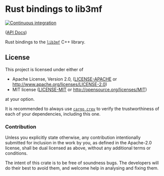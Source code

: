 # Rust bindings to lib3mf

[![Continuous integration](https://github.com/Michael-F-Bryan/lib3mf/workflows/Continuous%20Integration/badge.svg?branch=main)](https://github.com/Michael-F-Bryan/lib3mf/actions)

([API Docs][api-docs])

Rust bindings to the [`lib3mf`][upstream] C++ library.

## License

This project is licensed under either of

- Apache License, Version 2.0, ([LICENSE-APACHE](./LICENSE-APACHE.md) or
  <http://www.apache.org/licenses/LICENSE-2.0>)
- MIT license ([LICENSE-MIT](./LICENSE-MIT.md) or
   <http://opensource.org/licenses/MIT>)

at your option.

It is recommended to always use [`cargo crev`][crev] to verify the
trustworthiness of each of your dependencies, including this one.

### Contribution

Unless you explicitly state otherwise, any contribution intentionally
submitted for inclusion in the work by you, as defined in the Apache-2.0
license, shall be dual licensed as above, without any additional terms or
conditions.

The intent of this crate is to be free of soundness bugs. The developers will
do their best to avoid them, and welcome help in analysing and fixing them.

[api-docs]: https://michael-f-bryan.github.io/lib3mf
[crev]: https://github.com/crev-dev/cargo-crev
[upstream]: https://github.com/3MFConsortium/lib3mf
